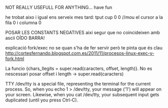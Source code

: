 NOT REALLY USEFULL FOR ANYTHING... have fun


he trobat aixo i igual ens serveix mes tard: tput cup 0 0 //mou el cursor a la fila 0 i columna 0

POSAR LES CONSTANTS NEGATIVES aixi segur que no coincideixen amb ascii
OÍDO BARRA!

explicació fork/exec no se quan s'ha de fer servir però te pinta que és clau
http://cortesfernando.blogspot.com.es/2011/11/procesos-linux-exec-y-fork.html

La funcio {chars_llegits =  super.read(caracters, offset, length)}. No es nescessari posar offset i length -> super.read(caracters)

TTY /dev/tty 
is a special file, representing the terminal for the current process. So, when you echo 1 > /dev/tty, your message ('1') will appear on your screen. Likewise, when you cat /dev/tty, your subsequent input gets duplicated (until you press Ctrl-C).
